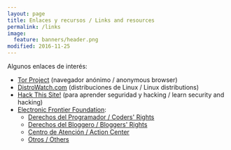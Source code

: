 ```yaml
---
layout: page
title: Enlaces y recursos / Links and resources
permalink: /links
image:
  feature: banners/header.png
modified: 2016-11-25
---
```


Algunos enlaces de interés:

* [Tor Project](https://www.torproject.org/) (navegador anónimo / anonymous browser)
* [DistroWatch.com](http://distrowatch.com) (distribuciones de Linux / Linux distributions)
* [Hack This Site!](https://hackthissite.org) (para aprender seguridad y hacking / learn security and hacking)
* [Electronic Frontier Foundation](https://eff.org):
  * [Derechos del Programador / Coders' Rights](https://www.eff.org/issues/coders)
  * [Derechos del Bloggero / Bloggers' Rights](https://www.eff.org/bloggers)
  * [Centro de Atención / Action Center](https://act.eff.org/)
  * [Otros / Others](https://www.eff.org/issues)
